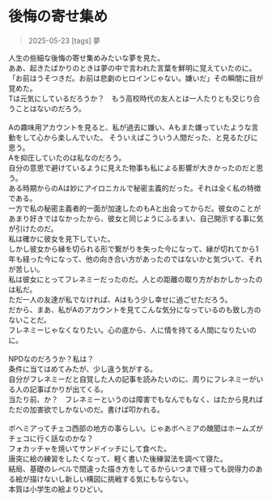 # 後悔の寄せ集め
> 2025-05-23
[tags] 夢

人生の些細な後悔の寄せ集めみたいな夢を見た。  
ああ、起きたばかりのときは夢の中で言われた言葉を鮮明に覚えていたのに。  
「お前はうそつきだ。お前は悲劇のヒロインじゃない。嫌いだ」その瞬間に目が覚めた。  
Tは元気にしているだろうか？　もう高校時代の友人とは一人たりとも交じり合うことはないのだろう。  
<br>
Aの趣味用アカウントを見ると、私が過去に嫌い、Aもまた嫌っていたような言動をして心から楽しんでいた。 
そういえばこういう人間だった、と見るたびに思う。  
Aを抑圧していたのは私なのだろう。  
自分の意思で避けているように見えた物事も私による影響が大きかったのだと思う。  
ある時期からのAは妙にアイロニカルで秘密主義的だった。それは全く私の特徴である。  
一方で私の秘密主義者的一面が加速したのもAと出会ってからだ。彼女のことがあまり好きではなかったから、彼女と同じようにふるまい、自己開示する事に気が引けたのだ。  
私は確かに彼女を見下していた。  
しかし彼女から縁を切られる形で繋がりを失った今になって、縁が切れてから1年も経った今になって、他の向き合い方があったのではないかと気づいて、それが苦しい。  
私は彼女にとってフレネミーだったのだ。人との距離の取り方がおかしかったのは私だ。  
ただ一人の友達が私でなければ、Aはもう少し幸せに過ごせただろう。  
だから、まあ、私がAのアカウントを見てこんな気分になっているのも致し方のないことだ。  
フレネミーじゃなくなりたい。心の底から、人に情を持てる人間になりたいのに。  
<br>
NPDなのだろうか？私は？  
条件に当てはめてみたが、少し違う気がする。  
自分がフレネミーだと自覚した人の記事を読みたいのに、周りにフレネミーがいる人の記事ばかりが出てくる。  
当たり前、か？　フレネミーというのは障害でもなんでもなく、はたから見ればただの加害欲でしかないのだ。書けば叩かれる。  
<br>
ボヘミアってチェコ西部の地方の事らしい。じゃあボヘミアの醜聞はホームズがチェコに行く話なのかな？  
フォカッチャを焼いてサンドイッチにして食べた。  
唐突に絵の練習をしたくなって、軽く書いた後練習法を調べて寝た。  
結局、基礎のレベルで間違った描き方をしてるからいつまで経っても説得力のある絵が描けないし新しい構図に挑戦する気にもならない。  
本質は小学生の絵よりひどい。  